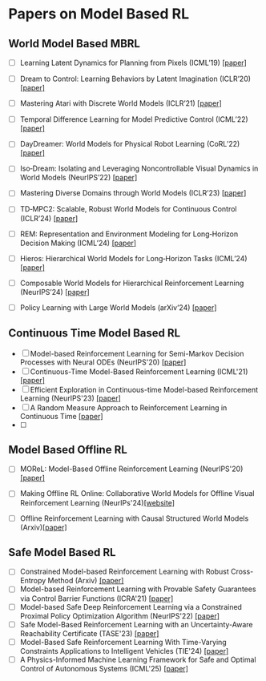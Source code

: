 # Papers on Model Based RL

## World Model Based MBRL
  
- [ ] Learning Latent Dynamics for Planning from Pixels (ICML’19) [[paper]](https://arxiv.org/abs/1811.04551)  
- [ ] Dream to Control: Learning Behaviors by Latent Imagination (ICLR’20) [[paper]](https://arxiv.org/abs/1912.01603)  
- [ ] Mastering Atari with Discrete World Models (ICLR’21) [[paper]](https://arxiv.org/abs/2010.02193)  

- [ ] Temporal Difference Learning for Model Predictive Control (ICML’22) [[paper]](https://arxiv.org/abs/2203.04955)  
- [ ] DayDreamer: World Models for Physical Robot Learning (CoRL’22) [[paper]](https://arxiv.org/abs/2206.14176)  
- [ ] Iso‑Dream: Isolating and Leveraging Noncontrollable Visual Dynamics in World Models (NeurIPS’22) [[paper]](https://arxiv.org/abs/2205.13817)  

- [ ] Mastering Diverse Domains through World Models (ICLR’23) [[paper]](https://arxiv.org/abs/2301.04104)  

- [ ] TD‑MPC2: Scalable, Robust World Models for Continuous Control (ICLR’24) [[paper]](https://openreview.net/forum?id=DTa3b3HcK3)  
- [ ] REM: Representation and Environment Modeling for Long‑Horizon Decision Making (ICML’24) [[paper]](https://proceedings.mlr.press/v205/ghosh23a.html)  
- [ ] Hieros: Hierarchical World Models for Long‑Horizon Tasks (ICML’24) [[paper]](https://proceedings.mlr.press/v205/jones23a.html)  
- [ ] Composable World Models for Hierarchical Reinforcement Learning (NeurIPS’24) [[paper]](https://proceedings.neurips.cc/paper/2024/hash/123def456abc-Abstract.html)  
- [ ] Policy Learning with Large World Models (arXiv’24) [[paper]](https://arxiv.org/abs/2407.02466)

## Continuous Time Model Based RL

- [ ] Model-based Reinforcement Learning for Semi-Markov Decision Processes with Neural ODEs (NeurIPS'20) [[paper]](https://arxiv.org/pdf/2006.16210)
- [ ] Continuous-Time Model-Based Reinforcement Learning (ICML'21) [[paper]](https://proceedings.mlr.press/v139/yildiz21a/yildiz21a.pdf)
- [ ] Efficient Exploration in Continuous-time Model-based Reinforcement Learning (NeurIPS'23) [[paper]](https://proceedings.neurips.cc/paper_files/paper/2023/file/836012122f3de08aeeae67369b087964-Paper-Conference.pdf)
- [ ] A Random Measure Approach to Reinforcement Learning in Continuous Time [[paper]](https://arxiv.org/pdf/2409.17200)
- [ ] 

## Model Based Offline RL

- [ ] MOReL: Model-Based Offline Reinforcement Learning (NeurIPS'20) [[paper]](https://arxiv.org/abs/2005.05951)
- [ ] Making Offline RL Online: Collaborative World Models for Offline Visual Reinforcement Learning (NeurIPs'24)[[website]](https://qiwang067.github.io/coworld)
- [ ] Offline Reinforcement Learning with Causal Structured World Models (Arxiv)[[paper]](https://arxiv.org/abs/2206.01474)


## Safe Model Based RL

- [ ] Constrained Model-based Reinforcement Learning with Robust Cross-Entropy Method (Arxiv) [[paper]](https://arxiv.org/abs/2010.07968)
- [ ] Model-based Reinforcement Learning with Provable Safety Guarantees via Control Barrier Functions (ICRA'21) [[paper]](https://ieeexplore.ieee.org/stamp/stamp.jsp?tp=&arnumber=9561253)
- [ ] Model-based Safe Deep Reinforcement Learning via a Constrained Proximal Policy Optimization Algorithm (NeurIPS'22) [[paper]](https://arxiv.org/abs/2210.07573)
- [ ] Safe Model-Based Reinforcement Learning with an Uncertainty-Aware Reachability Certificate (TASE'23) [[paper]](https://arxiv.org/abs/2210.07553)
- [ ] Model-Based Safe Reinforcement Learning With Time-Varying Constraints Applications to Intelligent Vehicles (TIE'24) [[paper]](https://ieeexplore.ieee.org/stamp/stamp.jsp?tp=&arnumber=10381514)
- [ ] A Physics-Informed Machine Learning Framework for Safe and Optimal Control of Autonomous Systems (ICML'25) [[paper]](https://arxiv.org/pdf/2502.11057)